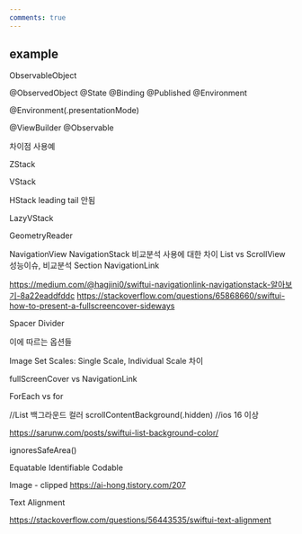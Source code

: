 ```yaml
---
comments: true
---
```


## example

ObservableObject

@ObservedObject @State @Binding @Published @Environment

@Environment(\.presentationMode)

@ViewBuilder @Observable

차이점 사용예

ZStack

VStack 

HStack leading tail 안됨

LazyVStack

GeometryReader

NavigationView NavigationStack 비교분석 사용에 대한 차이
List vs ScrollView 성능이슈, 비교분석
Section
NavigationLink

https://medium.com/@hagjini0/swiftui-navigationlink-navigationstack-알아보기-8a22eaddfddc
https://stackoverflow.com/questions/65868660/swiftui-how-to-present-a-fullscreencover-sideways

Spacer Divider

이에 따르는 옵션들

Image Set
Scales: Single Scale, Individual Scale 차이

fullScreenCover vs NavigationLink

ForEach vs for

//List 백그라운드 컬러
scrollContentBackground(.hidden) //ios 16 이상

https://sarunw.com/posts/swiftui-list-background-color/


ignoresSafeArea()




Equatable Identifiable Codable 




Image - clipped
https://ai-hong.tistory.com/207

Text Alignment

https://stackoverflow.com/questions/56443535/swiftui-text-alignment